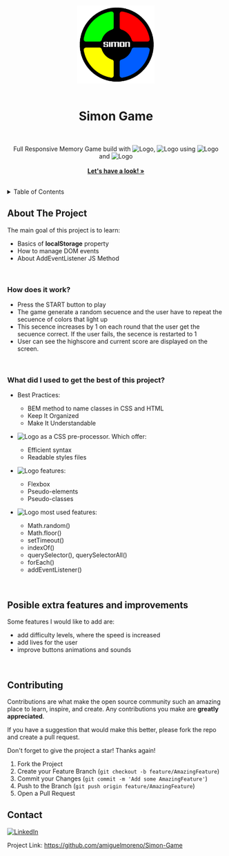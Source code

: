 <!-- PROJECT LOGO -->
<br />
<div align="center">
  <a href="https://github.com/amiguelmoreno/Simon-Game">
    <img src="favicon.gif" alt="Logo" width="180">
  </a>
  <br />
  <br />
  <h1>Simon Game</h1>
  <br />
  <p align="center">
    Full Responsive Memory Game build with <img src="https://img.shields.io/badge/-HTML5-orange" alt="Logo">,  <img src="https://img.shields.io/badge/-CSS3-blue" alt="Logo"> using <img src="https://img.shields.io/badge/-SASS-ff69b4" alt="Logo"> and <img src="https://img.shields.io/badge/-JS-yellow" alt="Logo">
    <br />
    <br />
    <a href="https://github.com/amiguelmoreno/Simon-Game"><strong>Let's have a look! »</strong></a>
    <br />
    <br />
  </p>
</div>

<!-- TABLE OF CONTENTS -->
<details>
  <summary>Table of Contents</summary>
  <ol>
    <li>
      <a href="#about-the-project">About The Project</a>
    </li>
     <li>
      <a href="#posible-extra-features-and-improvements">Posible extra features and improvements</a>
    </li>
    <li><a href="#contributing">Contributing</a></li>
    <li><a href="#contact">Contact</a></li>
  </ol>
</details>


<!-- ABOUT THE PROJECT -->
## About The Project

The main goal of this project is to learn:
 * Basics of **localStorage** property
 * How to manage DOM events
 * About AddEventListener JS Method
<br />

### How does it work?

* Press the START button to play
* The game generate a random secuence and the user have to repeat the secuence of colors that light up
* This secence increases by 1 on each round that the user get the secuence correct. If the user fails, the secence is restarted to 1
* User can see the highscore and current score are displayed on the screen.
<br />

### What did I used to get the best of this project?

  * Best Practices:
    * BEM method to name classes in CSS and HTML  
    * Keep It Organized
    * Make It Understandable
  
  * <img src="https://img.shields.io/badge/-SASS-ff69b4" alt="Logo"> as a CSS pre-processor. Which offer:
    * Efficient syntax
    * Readable styles files
  
  * <img src="https://img.shields.io/badge/-CSS3-blue" alt="Logo"> features:
    * Flexbox 
    * Pseudo-elements
    * Pseudo-classes

  * <img src="https://img.shields.io/badge/-JS-yellow" alt="Logo"> most used features:
    * Math.random()
    * Math.floor()
    * setTimeout()
    * indexOf()
    * querySelector(), querySelectorAll()
    * forEach()
    * addEventListener()
 <br />  
   
## Posible extra features and improvements

Some features I would like to add are:

 * add difficulty levels, where the speed is increased
 * add lives for the user
 * improve buttons animations and sounds
<br />

<!-- CONTRIBUTING -->
## Contributing

Contributions are what make the open source community such an amazing place to learn, inspire, and create. Any contributions you make are **greatly appreciated**.

If you have a suggestion that would make this better, please fork the repo and create a pull request.

Don't forget to give the project a star! Thanks again!

1. Fork the Project
2. Create your Feature Branch (`git checkout -b feature/AmazingFeature`)
3. Commit your Changes (`git commit -m 'Add some AmazingFeature'`)
4. Push to the Branch (`git push origin feature/AmazingFeature`)
5. Open a Pull Request


<!-- CONTACT -->
## Contact

[![LinkedIn][linkedin-shield]][linkedin-url] 

Project Link: https://github.com/amiguelmoreno/Simon-Game


<!-- MARKDOWN LINKS & IMAGES -->
<!-- https://www.markdownguide.org/basic-syntax/#reference-style-links -->
[linkedin-shield]: https://img.shields.io/badge/-LinkedIn-black.svg?style=for-the-badge&logo=linkedin&colorB=555
[linkedin-url]: https://www.linkedin.com/in/miguelmoreno00/
